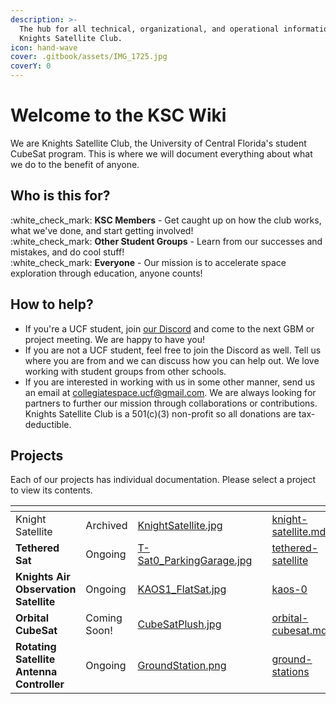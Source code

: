 ```yaml
---
description: >-
  The hub for all technical, organizational, and operational information about
  Knights Satellite Club.
icon: hand-wave
cover: .gitbook/assets/IMG_1725.jpg
coverY: 0
---
```


# Welcome to the KSC Wiki

We are Knights Satellite Club, the University of Central Florida's student CubeSat program. This is where we will document everything about what we do to the benefit of anyone.

## Who is this for?

:white\_check\_mark: **KSC Members** - Get caught up on how the club works, what we've done, and start getting involved!\
:white\_check\_mark: **Other Student Groups** - Learn from our successes and mistakes, and do cool stuff!\
:white\_check\_mark: **Everyone** - Our mission is to accelerate space exploration through education, anyone counts!

## How to help?

* If you're a UCF student, join [our Discord](https://discord.gg/fjKyphuaht) and come to the next GBM or project meeting. We are happy to have you!
* If you are not a UCF student, feel free to join the Discord as well. Tell us where you are from and we can discuss how you can help out. We love working with student groups from other schools.
* If you are interested in working with us in some other manner, send us an email at [collegiatespace.ucf@gmail.com](mailto:collegiatespace.ucf@gmail.com). We are always looking for partners to further our mission through collaborations or contributions. Knights Satellite Club is a 501(c)(3) non-profit so all donations are tax-deductible.

## Projects

Each of our projects has individual documentation. Please select a project to view its contents.

<table data-view="cards"><thead><tr><th></th><th></th><th data-hidden data-card-cover data-type="files"></th><th data-hidden></th><th data-hidden data-card-target data-type="content-ref"></th></tr></thead><tbody><tr><td>Knight Satellite</td><td>Archived</td><td><a href=".gitbook/assets/KnightSatellite.jpg">KnightSatellite.jpg</a></td><td></td><td><a href="knight-satellite.md">knight-satellite.md</a></td></tr><tr><td><strong>Tethered Sat</strong></td><td>Ongoing</td><td><a href=".gitbook/assets/T-Sat0_ParkingGarage.jpg">T-Sat0_ParkingGarage.jpg</a></td><td></td><td><a href="projects/tethered-satellite/">tethered-satellite</a></td></tr><tr><td><strong>Knights Air Observation Satellite</strong></td><td>Ongoing</td><td><a href=".gitbook/assets/KAOS1_FlatSat.jpg">KAOS1_FlatSat.jpg</a></td><td></td><td><a href="projects/knights-air-observation-satellite/kaos-0/">kaos-0</a></td></tr><tr><td><strong>Orbital CubeSat</strong></td><td>Coming Soon!</td><td><a href=".gitbook/assets/CubeSatPlush.jpg">CubeSatPlush.jpg</a></td><td></td><td><a href="projects/orbital-cubesat.md">orbital-cubesat.md</a></td></tr><tr><td><strong>Rotating Satellite Antenna Controller</strong></td><td>Ongoing</td><td><a href=".gitbook/assets/GroundStation.png">GroundStation.png</a></td><td></td><td><a href="projects/ground-stations/">ground-stations</a></td></tr></tbody></table>




